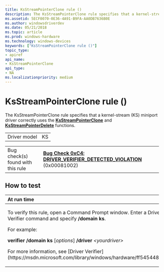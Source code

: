```yaml
---
title: KsStreamPointerClone rule ()
description: The KsStreamPointerClone rule specifies that a kernel-stream (KS) miniport driver correctly uses the KsStreamPointerClone and KsStreamPointerDelete functions.
ms.assetid: 5ECF0070-0E36-4A91-B9FA-AA0DB7636B0E
ms.author: windowsdriverdev
ms.date: 05/21/2018
ms.topic: article
ms.prod: windows-hardware
ms.technology: windows-devices
keywords: ["KsStreamPointerClone rule ()"]
topic_type:
- apiref
api_name:
- KsStreamPointerClone
api_type:
- NA
ms.localizationpriority: medium
---
```


# KsStreamPointerClone rule ()


The KsStreamPointerClone rule specifies that a kernel-stream (KS) miniport driver correctly uses the [**KsStreamPointerClone**](https://msdn.microsoft.com/library/windows/hardware/ff567129) and [**KsStreamPointerDelete**](https://msdn.microsoft.com/library/windows/hardware/ff567130) functions.

|              |     |
|--------------|-----|
| Driver model | KS  |

|                                   |                                                                                                                                       |
|-----------------------------------|---------------------------------------------------------------------------------------------------------------------------------------|
| Bug check(s) found with this rule | [**Bug Check 0xC4: DRIVER\_VERIFIER\_DETECTED\_VIOLATION**](https://msdn.microsoft.com/library/windows/hardware/ff560187) (0x00081002) |

How to test
-----------

<table>
<colgroup>
<col width="100%" />
</colgroup>
<thead>
<tr class="header">
<th align="left">At run time</th>
</tr>
</thead>
<tbody>
<tr class="odd">
<td align="left"><p>To verify this rule, open a Command Prompt window. Enter a Driver Verifier command and specify <strong>/domain ks</strong>.</p>
<p>For example:</p>
<p><strong>verifier /domain ks</strong> [<em>options</em>] <strong>/driver</strong> <em>&lt;yourdriver&gt;</em></p>
<p>For more information, see [Driver Verifier](https://msdn.microsoft.com/library/windows/hardware/ff545448).</p></td>
</tr>
</tbody>
</table>

 

 

 





